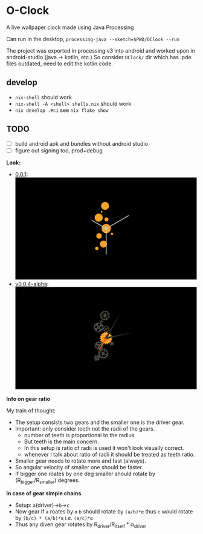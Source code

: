 # O-Clock

A live wallpaper clock made using Java Processing

Can run in the desktop, `processing-java --sketch=$PWD/OClock --run`

The project was exported in processing v3 into android and worked upon in android-studio (java -> kotlin, etc.)
So consider `OClock/` dir which has .pde files outdated, need to edit the kotlin code.

## develop

- `nix-shell` should work
- `nix-shell -A <shell> shells.nix` should work
- `nix develop .#ci` see `nix flake show`

## TODO

- [ ] build android apk and bundles without android studio
- [ ] figure out signing too, prod+debug

**Look:**

-   [0.0.1](https://github.com/phanirithvij/O-Clock/releases/tag/0.0.1): [![screen](images/0.0.1.png)](images/)
-   [v0.0.4-alpha](https://github.com/phanirithvij/O-Clock/releases/tag/v0.0.4-alpha): [![screen](images/v0.0.4-alpha.png)](images/)

**Info on gear ratio**

My train of thought:

-   The setup consists two gears and the smaller one is the driver gear.
-   Important: only consider teeth not the radii of the gears.
    -   number of teeth is proportional to the radius
    -   But teeth is the main concern.
    -   In this setup is ratio of radii is used it won't look visually correct.
    -   whenever I talk about ratio of radii it should be treated as teeth ratio.
-   Smaller gear needs to rotate more and fast (always).
-   So angular velocity of smaller one should be faster.
-   If bigger one roates by one deg smaller should rotate by (R<sub>bigger</sub>/R<sub>smaller</sub>) degrees.

**In case of gear simple chains**

-   Setup: `a`(driver)->`b`->`c`
-   Now gear if `a` roates by `α` `b` should rotate by `(a/b)*α` thus `c` would rotate by `(b/c) * (a/b)*α` i.e. `(a/c)*α`
-   Thus any diven gear rotates by R<sub>driver</sub>/R<sub>itself</sub> \* α<sub>driver</sub>
